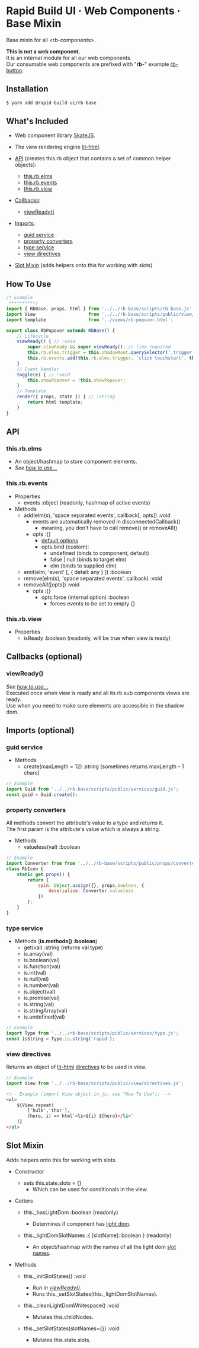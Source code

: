 # Rapid Build UI · Web Components · Base Mixin

Base mixin for all &lt;rb-components&gt;.

**This is not a web component.**  
It is an internal module for all our web components.  
Our consumable web components are prefixed with "**rb-**"
example [rb-button](https://rapid-build-ui.io/components/rb-button).



## Installation
```bash
$ yarn add @rapid-build-ui/rb-base
```



## What's Included
* Web component library [SkateJS](http://skatejs.netlify.com/).

* The view rendering engine [lit-html](https://lit-html.polymer-project.org/).

* [API](#api) (creates this.rb object that contains a set of common helper objects):
	* [this.rb.elms](#thisrbelms)
	* [this.rb.events](#thisrbevents)
	* [this.rb.view](#thisrbview)

* [Callbacks](#callbacks-optional):
	* [viewReady()](#viewready)

* [Imports](#imports-optional):
	* [guid service](#guid-service)
	* [property converters](#property-converters)
	* [type service](#type-service)
	* [view directives](#view-directives)

* [Slot Mixin](#slot-mixin) (adds helpers onto this for working with slots)



## How To Use
```js
/* Example
 **********/
import { RbBase, props, html } from '../../rb-base/scripts/rb-base.js';
import View                    from '../../rb-base/scripts/public/view/directives.js';
import template                from '../views/rb-popover.html';

export class RbPopover extends RbBase() {
	// Lifecycle
	viewReady() { // :void
		super.viewReady && super.viewReady(); // line required
		this.rb.elms.trigger = this.shadowRoot.querySelector('.trigger');
		this.rb.events.add(this.rb.elms.trigger, 'click touchstart', this.toggle);
	}
	// Event Handler
	toggle(e) { // :void
		this.showPopover = !this.showPopover;
	}
	// Template
	render({ props, state }) { // :string
		return html template;
	}
}
```



## API

### this.rb.elms
* An object/hashmap to store component elements.
* *See [how to use...](#how-to-use)*


### this.rb.events
* Properties
	* events :object (readonly, hashmap of active events)
* Methods
	* add(elm(s), 'space separated events', callback[, opts]) :void
		* events are automatically removed in disconnectedCallback()
			* meaning, you don't have to call remove() or removeAll()
		* opts :{}
			* [default options](https://goo.gl/f3kP5A)
			* opts.bind (custom):
				* undefined (binds to component, default)
				* false | null (binds to target elm)
				* elm (binds to supplied elm)
	* emit(elm, 'event' [, { detail: any } ]) :boolean
	* remove(elm(s), 'space separated events', callback) :void
	* removeAll([opts]) :void
		* opts :{}
			* opts.force (internal option) :boolean
				* forces events to be set to empty {}


### this.rb.view
* Properties
	* isReady :boolean (readonly, will be true when view is ready)



## Callbacks (optional)

### viewReady()
*See [how to use...](#how-to-use)*  
Executed once when view is ready and all its rb sub components views are ready.  
Use when you need to make sure elements are accessible in the shadow dom.



## Imports (optional)

### guid service
* Methods
	* create(maxLength = 12) :string (sometimes returns maxLength - 1 chars)

```js
// Example
import Guid from '../../rb-base/scripts/public/services/guid.js';
const guid = Guid.create();
```


### property converters
All methods convert the attribute's value to a type and returns it.  
The first param is the attribute's value which is always a string.

* Methods
	* valueless(val) :boolean

```js
// Example
import Converter from from '../../rb-base/scripts/public/props/converters.js';
class RbIcon {
	static get props() {
		return {
			spin: Object.assign({}, props.boolean, {
				deserialize: Converter.valueless
			})
		};
	}
}
```


### type service
* Methods (**is.methods() :boolean**)
	* get(val) :string (returns val type)
	* is.array(val)
	* is.boolean(val)
	* is.function(val)
	* is.int(val)
	* is.null(val)
	* is.number(val)
	* is.object(val)
	* is.promise(val)
	* is.string(val)
	* is.stringArray(val)
	* is.undefined(val)

```js
// Example
import Type from '../../rb-base/scripts/public/services/type.js';
const isString = Type.is.string('rapid');
```


### view directives
Returns an object of
[lit-html](https://lit-html.polymer-project.org/guide/template-reference#built-in-directives)
[directives](https://github.com/rapid-build-ui/rb-base/blob/master/src/client/scripts/public/view/directives.js)
to be used in view.

```js
// Example
import View from '../../rb-base/scripts/public/view/directives.js';
```

```html
<!-- Example (import View object in js, see "How To Use"): -->
<ul>
	${View.repeat(
		['hulk','thor'],
		(hero, i) => html`<li>${i} ${hero}</li>`
	)}
</ul>
```



## Slot Mixin
Adds helpers onto this for working with slots.

* Constructor
	* sets this.state.slots = {}
		* Which can be used for conditionals in the view.

* Getters
	* this._hasLightDom :boolean (readonly)
		* Determines if component has [light dom](https://goo.gl/VzFxn4).

	* this._lightDomSlotNames :{ [slotName]: boolean } (readonly)
		* An object/hashmap with the names of all the light dom [slot names](https://goo.gl/mCrwgQ).

* Methods
	* this._initSlotStates() :void
		* *Run in [viewReady()](#viewready)*.
		* Runs this.\_setSlotStates(this._lightDomSlotNames).

	* this._cleanLightDomWhitespace() :void
		* Mutates this.childNodes.

	* this._setSlotStates(slotNames={}) :void
		* Mutates this.state.slots.